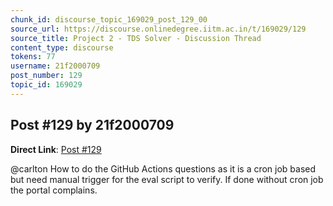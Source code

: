 ```yaml
---
chunk_id: discourse_topic_169029_post_129_00
source_url: https://discourse.onlinedegree.iitm.ac.in/t/169029/129
source_title: Project 2 - TDS Solver - Discussion Thread
content_type: discourse
tokens: 77
username: 21f2000709
post_number: 129
topic_id: 169029
---
```


## Post #129 by 21f2000709

**Direct Link**: [Post #129](https://discourse.onlinedegree.iitm.ac.in/t/169029/129)

@carlton How to do the GitHub Actions questions as it is a cron job based but need manual trigger for the eval script to verify. If done without cron job the portal complains.
